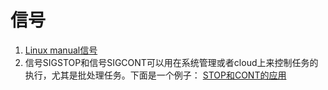 # 信号

1. [Linux manual信号](https://man7.org/linux/man-pages/man7/signal.7.html)
2. 信号SIGSTOP和信号SIGCONT可以用在系统管理或者cloud上来控制任务的执行，尤其是批处理任务。下面是一个例子：
[STOP和CONT的应用](https://networklessons.com/uncategorized/pause-linux-process-with-sigstop-sigcont)